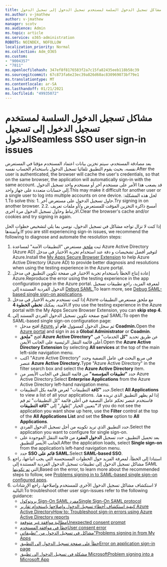 ```yaml
---
title: مشاكل تسجيل الدخول السلسة لمستخدم تسجيل الدخول إلى تسجيل الدخول
ms.author: v-jmathew
author: v-jmathew
manager: scotv
ms.audience: Admin
ms.topic: article
ms.service: o365-administration
ROBOTS: NOINDEX, NOFOLLOW
localization_priority: Normal
ms.collection: Adm_O365
ms.custom:
- "9004357"
- "7811"
ms.openlocfilehash: 347ef8f8176583f2a7c15fa82435eeb118b58c39
ms.sourcegitcommit: 67c873fa6e23ec39a826d60ac830969073bf79e1
ms.translationtype: MT
ms.contentlocale: ar-SA
ms.lasthandoff: 01/21/2021
ms.locfileid: "49935072"
---
```

# <a name="seamless-sso-user-sign-in-issues"></a><span data-ttu-id="5c721-102">مشاكل تسجيل الدخول السلسة لمستخدم تسجيل الدخول إلى تسجيل الدخول</span><span class="sxs-lookup"><span data-stu-id="5c721-102">Seamless SSO user sign-in issues</span></span>

<span data-ttu-id="5c721-103">بعد مصادقة المستخدم، سيتم تخزين بيانات اعتماد المستخدم مؤقتا في المستعرض نفسه، بحيث يقوم التطبيق تلقائيا تسجيل الدخول باستخدام الحساب نفسه.</span><span class="sxs-lookup"><span data-stu-id="5c721-103">After the user is authenticated, the browser will cache the user's credentials, so that on the same browser, the application will automatically sign-in with the same account.</span></span> <span data-ttu-id="5c721-104">قد يصعب هذا الأمر على مستخدم آخر أو مستخدم واحد تسجيل الدخول إلى حسابات متعددة على جهاز واحد.</span><span class="sxs-lookup"><span data-stu-id="5c721-104">This may make it difficult for another user or a single user to log into multiple accounts on one device.</span></span> <span data-ttu-id="5c721-105">لحل هذه المشكلة: 1.</span><span class="sxs-lookup"><span data-stu-id="5c721-105">To solve this: 1.</span></span> <span data-ttu-id="5c721-106">حاول تسجيل الدخول على مستعرض آخر.</span><span class="sxs-lookup"><span data-stu-id="5c721-106">Try signing in on another browser.</span></span> <span data-ttu-id="5c721-107">2.</span><span class="sxs-lookup"><span data-stu-id="5c721-107">2.</span></span> <span data-ttu-id="5c721-108">أمسح ذاكرة التخزين المؤقت للمستعرض و/أو ملفات تعريف الارتباط وحاول تسجيل الدخول مرة أخرى.</span><span class="sxs-lookup"><span data-stu-id="5c721-108">Clear the browser's cache and/or cookies and try signing in again.</span></span>

<span data-ttu-id="5c721-109">إذا كنت لا تزال تواجه مشاكل في تسجيل الدخول، نوصي بما يلي لتشخيص خطوات الحل وأتمتةها:</span><span class="sxs-lookup"><span data-stu-id="5c721-109">If you are still experiencing sign-in issues, we recommend the following to diagnose and automate the resolution steps:</span></span>

1. <span data-ttu-id="5c721-110">ثبت [ملحق](https://docs.microsoft.com/azure/active-directory/manage-apps/access-panel-extension-problem-installing) مستعرض "التطبيقات الآمنة" لمساعدة Azure Active Directory (Azure AD) لتوفير أفضل تشخيصات و دقة عند استخدام تجربة الاختبار في مدخل Azure.</span><span class="sxs-lookup"><span data-stu-id="5c721-110">Install the [My Apps Secure Browser Extension](https://docs.microsoft.com/azure/active-directory/manage-apps/access-panel-extension-problem-installing) to help Azure Active Directory (Azure AD) to provide better diagnosis and resolutions when using the testing experience in the Azure portal.</span></span>
2. <span data-ttu-id="5c721-111">إعادة إنتاج الخطأ باستخدام تجربة الاختبار في صفحة تكوين التطبيق في مدخل Azure.</span><span class="sxs-lookup"><span data-stu-id="5c721-111">Reproduce the error using the testing experience in the app configuration page in the Azure portal.</span></span> <span data-ttu-id="5c721-112">لمعرفة المزيد، راجع تطبيقات تسجيل الدخول الفردية المستندة إلى [Debug SAML.](https://docs.microsoft.com/azure/active-directory/azuread-dev/howto-v1-debug-saml-sso-issues)</span><span class="sxs-lookup"><span data-stu-id="5c721-112">To learn more, see [Debug SAML-based single sign-on applications](https://docs.microsoft.com/azure/active-directory/azuread-dev/howto-v1-debug-saml-sso-issues).</span></span>
3. <span data-ttu-id="5c721-113">إذا كنت تستخدم تجربة الاختبار في مدخل Azure مع ملحق مستعرض التطبيقات الآمنة، يمكنك **تخطي الخطوة 4.**</span><span class="sxs-lookup"><span data-stu-id="5c721-113">If you use the testing experience in the Azure portal with the My Apps Secure Browser Extension, you can **skip step 4**.</span></span>
4. <span data-ttu-id="5c721-114">لفتح صفحة تكوين تسجيل الدخول الفردي المستند إلى SAML:</span><span class="sxs-lookup"><span data-stu-id="5c721-114">To open the SAML-based single sign-on configuration page:</span></span>
    - <span data-ttu-id="5c721-115">افتح مدخل [Azure،](https://portal.azure.com/) ثم سجل الدخول كمسؤول **عام** أو **Coadmin.**</span><span class="sxs-lookup"><span data-stu-id="5c721-115">Open the [Azure portal](https://portal.azure.com/) and sign in as a **Global Administrator** or **Coadmin**.</span></span>
    - <span data-ttu-id="5c721-116">افتح **"ملحق Azure Active Directory"** عن طريق تحديد **"كل** الخدمات" في أعلى قائمة التنقل الرئيسية على الجانب الأيمن.</span><span class="sxs-lookup"><span data-stu-id="5c721-116">Open the **Azure Active Directory Extension** by selecting **All services** at the top of the main left-side navigation menu.</span></span>
    - <span data-ttu-id="5c721-117">اكتب "Azure Active Directory" في مربع البحث في عامل التصفية وحدد عنصر **Azure Active Directory.**</span><span class="sxs-lookup"><span data-stu-id="5c721-117">Type "Azure Active Directory" in the filter search box and select the **Azure Active Directory** item.</span></span>
    - <span data-ttu-id="5c721-118">حدد **"تطبيقات المؤسسة"** من قائمة التنقل في الجانب الأيسر من Azure Active Directory.</span><span class="sxs-lookup"><span data-stu-id="5c721-118">Select **Enterprise Applications** from the Azure Active Directory left-hand navigation menu.</span></span>
    - <span data-ttu-id="5c721-119">حدد **"كافة** التطبيقات" لعرض قائمة بكل التطبيقات.</span><span class="sxs-lookup"><span data-stu-id="5c721-119">Select **All Applications** to view a list of all your applications.</span></span> <span data-ttu-id="5c721-120">إذا لم يظهر التطبيق الذي تريده هنا،  فاستخدم عنصر تحكم  عامل التصفية في  أعلى قائمة "كل التطبيقات" ثم قم بتعيين الخيار "إظهار" إلى **"كافة التطبيقات".**</span><span class="sxs-lookup"><span data-stu-id="5c721-120">If you do not see the application you want show up here, use the **Filter** control at the top of the **All Applications List** and set the **Show** option to **All Applications**.</span></span>
    - <span data-ttu-id="5c721-121">حدد التطبيق الذي تريد تكوينه من أجل تسجيل الدخول الفردي.</span><span class="sxs-lookup"><span data-stu-id="5c721-121">Select the application you want to configure for single sign-on.</span></span>
    - <span data-ttu-id="5c721-122">بعد تحميل التطبيق، حدد تسجيل **الدخول المفرد** من قائمة التنقل الموجودة على الجانب الأيسر للتطبيق.</span><span class="sxs-lookup"><span data-stu-id="5c721-122">After the application loads, select **Single sign-on** from the application’s left-hand navigation menu.</span></span>
    - <span data-ttu-id="5c721-123">حدد **SSO قائم على SAML.**</span><span class="sxs-lookup"><span data-stu-id="5c721-123">Select **SAML-based SSO**.</span></span>
5. <span data-ttu-id="5c721-124">استنادا إلى الخطأ، لمعرفة المزيد حول الخطوات المستحسنة التي يجب اتباعها، راجع مشاكل تسجيل الدخول إلى تطبيقات تسجيل الدخول الفردية المستندة إلى SAML التي [تم تكوينها.](https://docs.microsoft.com/azure/active-directory/manage-apps/application-sign-in-problem-federated-sso-gallery#application-not-found-in-directory)</span><span class="sxs-lookup"><span data-stu-id="5c721-124">Based on the error, to learn more about the recommended steps to follow, see [Problems signing in to SAML-based single sign-on configured apps](https://docs.microsoft.com/azure/active-directory/manage-apps/application-sign-in-problem-federated-sso-gallery#application-not-found-in-directory).</span></span>
6. <span data-ttu-id="5c721-125">لا استكشاف مشاكل تسجيل الدخول الأخرى للمستخدم وإصلاحها، راجع الإرشادات التالية:</span><span class="sxs-lookup"><span data-stu-id="5c721-125">To troubleshoot other user sign-issues refer to the following guidance:</span></span>
    - [<span data-ttu-id="5c721-126">بروتوكول Sign-On SAML مفرد</span><span class="sxs-lookup"><span data-stu-id="5c721-126">Single Sign-On SAML protocol</span></span>](https://docs.microsoft.com/azure/active-directory/develop/single-sign-on-saml-protocol)
    - [<span data-ttu-id="5c721-127">كيفية استكشاف أخطاء تسجيل الدخول وإصلاحها باستخدام تقارير Azure Active Directory</span><span class="sxs-lookup"><span data-stu-id="5c721-127">How to: Troubleshoot sign-in errors using Azure Active Directory reports</span></span>](https://docs.microsoft.com/azure/active-directory/reports-monitoring/howto-troubleshoot-sign-in-errors)
    - [<span data-ttu-id="5c721-128">مطالبة موافقة غير متوقعة</span><span class="sxs-lookup"><span data-stu-id="5c721-128">Unexpected consent prompt</span></span>](https://docs.microsoft.com/azure/active-directory/manage-apps/application-sign-in-unexpected-user-consent-prompt)
    - [<span data-ttu-id="5c721-129">خطأ في موافقة المستخدم</span><span class="sxs-lookup"><span data-stu-id="5c721-129">User consent error</span></span>](https://docs.microsoft.com/azure/active-directory/manage-apps/application-sign-in-unexpected-user-consent-error)
    - [<span data-ttu-id="5c721-130">مشاكل في تسجيل الدخول من "تطبيقاتي"</span><span class="sxs-lookup"><span data-stu-id="5c721-130">Problems signing in from My Apps</span></span>](https://docs.microsoft.com/azure/active-directory/manage-apps/application-sign-in-other-problem-access-panel)
    - [<span data-ttu-id="5c721-131">خطأ على صفحة تسجيل الدخول إلى التطبيق</span><span class="sxs-lookup"><span data-stu-id="5c721-131">Error on application sign-in page</span></span>](https://docs.microsoft.com/azure/active-directory/manage-apps/application-sign-in-problem-application-error)
    - [<span data-ttu-id="5c721-132">مشكلة في تسجيل الدخول إلى تطبيق Microsoft</span><span class="sxs-lookup"><span data-stu-id="5c721-132">Problem signing into a Microsoft App</span></span>](https://docs.microsoft.com/azure/active-directory/manage-apps/application-sign-in-problem-first-party-microsoft)
